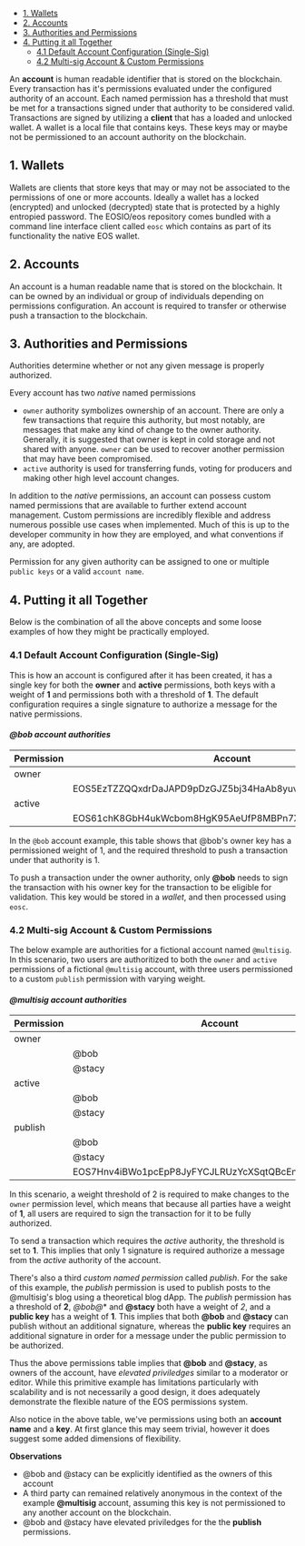- [1. Wallets](#1-wallets)
- [2. Accounts](#2-accounts)
- [3. Authorities and Permissions](#3-authorities-and-permissions)
- [4. Putting it all Together](#4-putting-it-all-together)
  * [4.1 Default Account Configuration (Single-Sig)](#41-default-account-configuration-single-sig)
  * [4.2 Multi-sig Account & Custom Permissions](#42-multi-sig-account--custom-permissions)

An **account** is human readable identifier that is stored on the blockchain. Every transaction has it's permissions evaluated under the configured authority of an account. Each named permission has a threshold that must be met for a transactions signed under that authority to be considered valid. Transactions are signed by utilizing a **client** that has a loaded and unlocked wallet. A wallet is a local file that contains keys. These keys may or maybe not be permissioned to an account authority on the blockchain.

## 1. Wallets

Wallets are clients that store keys that may or may not be associated to the permissions of one or more accounts. Ideally a wallet has a locked (encrypted) and unlocked (decrypted) state that is protected by a highly entropied password. The EOSIO/eos repository comes bundled with a command line interface client called `eosc` which contains as part of its functionality the native EOS wallet.

## 2. Accounts

An account is a human readable name that is stored on the blockchain. It can be owned by an individual or group of individuals depending on permissions configuration. An account is required to transfer or otherwise push a transaction to the blockchain. 

## 3. Authorities and Permissions

Authorities determine whether or not any given message is properly authorized. 

Every account has two _native_ named permissions

- `owner` authority symbolizes ownership of an account. There are only a few transactions that require this authority, but most notably, are messages that make any kind of change to the owner authority. Generally, it is suggested that owner is kept in cold storage and not shared with anyone. `owner` can be used to recover another permission that may have been compromised.
- `active` authority is used for transferring funds, voting for producers and making other high level account changes. 

In addition to the _native_ permissions, an account can possess custom named permissions that are available to further extend account management. Custom permissions are incredibly flexible and address numerous possible use cases when implemented. Much of this is up to the developer community in how they are employed, and what conventions if any, are adopted.

Permission for any given authority can be assigned to one or multiple `public keys` or a valid `account name`. 

## 4. Putting it all Together

Below is the combination of all the above concepts and some loose examples of how they might be practically employed. 

### 4.1 Default Account Configuration (Single-Sig)

This is how an account is configured after it has been created, it has a single key for both the **owner** and **active** permissions, both keys with a weight of **1** and permissions both with a threshold of **1**. The default configuration requires a single signature to authorize a message for the native permissions.

#### __*@bob account authorities*__

| Permission | Account                                               | Weight | Threshold |
|------------|-------------------------------------------------------|--------|-----------|
| owner      |                                                       |        | 1         |
|            | EOS5EzTZZQQxdrDaJAPD9pDzGJZ5bj34HaAb8yuvjFHGWzqV25Dch | 1      |           |
| active     |                                                       |        | 1         |
|            | EOS61chK8GbH4ukWcbom8HgK95AeUfP8MBPn7XRq8FeMBYYTgwmcX | 1      |           |

In the `@bob` account example, this table shows that @bob's owner key has a permissioned weight of 1, and the required threshold to push a transaction under that authority is 1. 

To push a transaction under the owner authority, only **@bob** needs to sign the transaction with his owner key for the transaction to be eligible for validation. This key would be stored in a _wallet_, and then processed using `eosc`.

### 4.2 Multi-sig Account & Custom Permissions

The below example are authorities for a fictional account named `@multisig`. In this scenario, two users are authoritized to both the `owner` and `active` permissions of a fictional `@multisig` account, with three users permissioned to a custom `publish` permission with varying weight. 

#### __*@multisig account authorities*__

| Permission | Account                                               | Weight | Threshold |
|------------|-------------------------------------------------------|--------|-----------|
| owner      |                                                       |        | 2         |
|            | @bob                                                  | 1      |           |
|            | @stacy 	                                              | 1      |           |
| active     |                                                       |        | 1         |
|            | @bob                                                  | 1      |           |
|            | @stacy 	                                              | 1      |           |
| publish    |                                                       |        | 2         |
|            | @bob                                                  | 2      |           |
|            | @stacy 	                                              | 2      |           |
|            | EOS7Hnv4iBWo1pcEpP8JyFYCJLRUzYcXSqtQBcEnysYDFTEbUpi6y | 1      |           |

In this scenario, a weight threshold of 2 is required to make changes to the `owner` permission level, which means that because all parties have a weight of **1**, all users are required to sign the transaction for it to be fully authorized. 

To send a transaction which requires the *active* authority, the threshold is set to **1**. This implies that only 1 signature is required authorize a message from the *active* authority of the account. 

There's also a third *custom named permission* called *publish*. For the sake of this example, the *publish* permission is used to publish posts to the @multisig's blog using a theoretical blog dApp. The *publish* permission has a threshold of **2**, *@bob@** and **@stacy** both have a weight of *2*, and a **public key** has a weight of **1**. This implies that both **@bob** and **@stacy** can publish without an additional signature, whereas the **public key** requires an additional signature in order for a message under the public permission to be authorized. 

Thus the above permissions table implies that **@bob** and **@stacy**, as owners of the account, have _elevated priviledges_ similar to a moderator or editor. While this primitive example has limitations particularly with scalability and is not necessarily a good design, it does adequately demonstrate the flexible nature of the EOS permissions system.

Also notice in the above table, we've permissions using both an **account name** and a **key**. At first glance this may seem trivial, however it does suggest some added dimensions of flexibility. 

**Observations**

- @bob and @stacy can be explicitly identified as the owners of this account
- A third party can remained relatively anonymous in the context of the example **@multisig** account, assuming this key is not permissioned to any another account on the blockchain.
- @bob and @stacy have elevated priviledges for the the **publish** permissions. 

